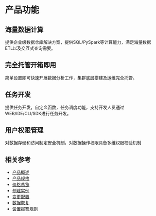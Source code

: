 # 产品功能

## 海量数据计算

提供企业级数据仓库解决方案，提供SQL/PySpark等计算能力，满足海量数据ETL以及交互式查询需要。

## 完全托管开箱即用

简单设置即可快速开展数据分析工作，集群底层搭建及运维完全托管。

## 任务开发
 
提供任务开发，自定义函数，任务调度功能，支持开发人员通过WEB/IDE/CLI/SDK进行任务开发。

## 用户权限管理

对数据存储和访问制定安全机制，对数据操作权限具备多维权限校验机制

## 相关参考

- [产品概述](../Product-Introduction/Overview.md)
- [产品规格](../Product-Introduction/Specification.md)
- [价格总览](../Pricing/Price-Overview.md)
- [创建实例](../Getting-Started/Create-Instance.md)
- [变更配置](../Operation-Guide/Instance-Management/Modify-Instance-Spec.md)
- [数据恢复](../Operation-Guide/Backup/Restore-Instance.md)
- [设置报警规则](../Operation-Guide/Monitoring/Alarm-Rules.md)


